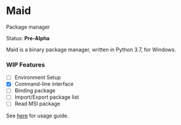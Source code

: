 # Maid
Package manager

Status: **Pre-Alpha**

Maid is a binary package manager, written in Python 3.7, for Windows.


### WIP Features
- [ ] Environment Setup
- [x] Command-line interface
- [ ] Binding package
- [ ] Import/Export package list
- [ ] Read MSI package

See [here](/guide.md) for usage guide.
